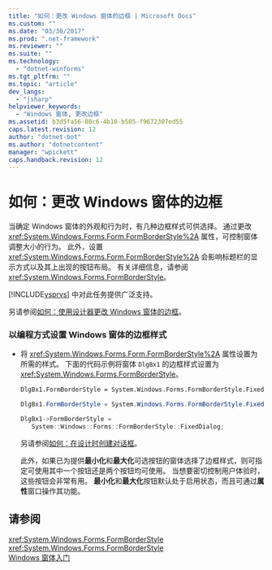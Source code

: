 ```yaml
---
title: "如何：更改 Windows 窗体的边框 | Microsoft Docs"
ms.custom: ""
ms.date: "03/30/2017"
ms.prod: ".net-framework"
ms.reviewer: ""
ms.suite: ""
ms.technology: 
  - "dotnet-winforms"
ms.tgt_pltfrm: ""
ms.topic: "article"
dev_langs: 
  - "jsharp"
helpviewer_keywords: 
  - "Windows 窗体, 更改边框"
ms.assetid: b3d5fa56-80c6-4b10-b505-f9672307ed55
caps.latest.revision: 12
author: "dotnet-bot"
ms.author: "dotnetcontent"
manager: "wpickett"
caps.handback.revision: 12
---
```

# 如何：更改 Windows 窗体的边框
当确定 Windows 窗体的外观和行为时，有几种边框样式可供选择。  通过更改 <xref:System.Windows.Forms.Form.FormBorderStyle%2A> 属性，可控制窗体调整大小的行为。  此外，设置 <xref:System.Windows.Forms.Form.FormBorderStyle%2A> 会影响标题栏的显示方式以及其上出现的按钮布局。  有关详细信息，请参阅<xref:System.Windows.Forms.FormBorderStyle>。  
  
 [!INCLUDE[vsprvs](../../../includes/vsprvs-md.md)] 中对此任务提供广泛支持。  
  
 另请参阅[如何：使用设计器更改 Windows 窗体的边框](http://msdn.microsoft.com/library/yettzh3e%20\(v=vs.110\))。  
  
### 以编程方式设置 Windows 窗体的边框样式  
  
-   将 <xref:System.Windows.Forms.Form.FormBorderStyle%2A> 属性设置为所需的样式。  下面的代码示例将窗体 `DlgBx1`  的边框样式设置为 <xref:System.Windows.Forms.FormBorderStyle>。  
  
    ```vb  
    DlgBx1.FormBorderStyle = System.Windows.Forms.FormBorderStyle.FixedDialog  
    ```  
  
    ```csharp  
    DlgBx1.FormBorderStyle = System.Windows.Forms.FormBorderStyle.FixedDialog;  
    ```  
  
    ```cpp  
    DlgBx1->FormBorderStyle =  
       System::Windows::Forms::FormBorderStyle::FixedDialog;  
    ```  
  
     另请参阅[如何：在设计时创建对话框](http://msdn.microsoft.com/library/55cz5x2c\(v=vs.110\))。  
  
     此外，如果已为提供**最小化**和**最大化**可选按钮的窗体选择了边框样式，则可指定可使用其中一个按钮还是两个按钮均可使用。  当想要密切控制用户体验时，这些按钮会非常有用。  **最小化**和**最大化**按钮默认处于启用状态，而且可通过**属性**窗口操作其功能。  
  
## 请参阅  
 <xref:System.Windows.Forms.FormBorderStyle>   
 <xref:System.Windows.Forms.FormBorderStyle>   
 [Windows 窗体入门](../../../docs/framework/winforms/getting-started-with-windows-forms.md)